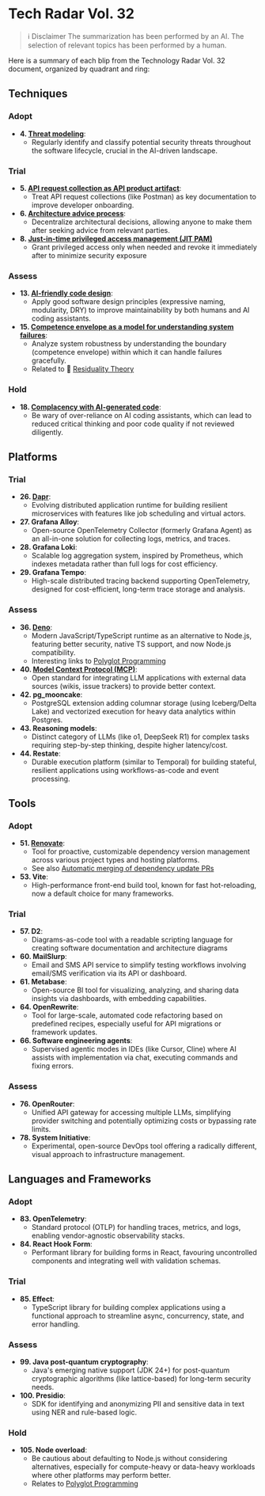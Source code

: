 # Tech Radar Vol. 32

> ℹ️ Disclaimer
> The summarization has been performed by an AI.
> The selection of relevant topics has been performed by a human.

Here is a summary of each blip from the Technology Radar Vol. 32 document, organized by quadrant and ring:

## Techniques

### Adopt

* **4. [Threat modeling][1]**:
  * Regularly identify and classify potential security threats throughout the software lifecycle, crucial in the AI-driven landscape.

### Trial

* **5. [API request collection as API product artifact][2]**:
  * Treat API request collections (like Postman) as key documentation to improve developer onboarding.
* **6. [Architecture advice process][3]**:
  * Decentralize architectural decisions, allowing anyone to make them after seeking advice from relevant parties.
* **8. [Just-in-time privileged access management (JIT PAM)][4]**
  * Grant privileged access only when needed and revoke it immediately after to minimize security exposure

### Assess

* **13. [AI-friendly code design][5]**:
  * Apply good software design principles (expressive naming, modularity, DRY) to improve maintainability by both humans and AI coding assistants.
* **15. [Competence envelope as a model for understanding system failures][6]**:
  * Analyze system robustness by understanding the boundary (competence envelope) within which it can handle failures gracefully.
  * Related to 📘 [Residuality Theory][residuality_theory]

### Hold
* **18. [Complacency with AI-generated code][7]**:
  * Be wary of over-reliance on AI coding assistants, which can lead to reduced critical thinking and poor code quality if not reviewed diligently.

[1]: https://www.thoughtworks.com/radar/techniques/summary/threat-modeling
[2]: https://www.thoughtworks.com/radar/techniques/summary/api-request-collection-as-api-product-artifact
[3]: https://www.thoughtworks.com/radar/techniques/summary/architecture-advice-process
[4]: https://www.thoughtworks.com/radar/techniques/summary/just-in-time-privileged-access-management
[5]: https://www.thoughtworks.com/radar/techniques/summary/ai-friendly-code-design
[6]: https://www.thoughtworks.com/radar/techniques/summary/competence-envelope-as-a-model-for-understanding-system-failures
[7]: https://www.thoughtworks.com/radar/techniques/summary/complacency-with-ai-generated-code

[residuality_theory]: https://www.sciencedirect.com/science/article/pii/S1877050920305585


## Platforms

### Trial
* **26. [Dapr][8]**: 
  * Evolving distributed application runtime for building resilient microservices with features like job scheduling and virtual actors.
* **27. Grafana Alloy**:
  * Open-source OpenTelemetry Collector (formerly Grafana Agent) as an all-in-one solution for collecting logs, metrics, and traces.
* **28. Grafana Loki**:
  * Scalable log aggregation system, inspired by Prometheus, which indexes metadata rather than full logs for cost efficiency.
* **29. Grafana Tempo**:
  * High-scale distributed tracing backend supporting OpenTelemetry, designed for cost-efficient, long-term trace storage and analysis.

### Assess
* **36. [Deno][9]**: 
  * Modern JavaScript/TypeScript runtime as an alternative to Node.js, featuring better security, native TS support, and now Node.js compatibility.
  * Interesting links to [Polyglot Programming][polyglot_programming]
* **40. [Model Context Protocol (MCP)][10]**:
  * Open standard for integrating LLM applications with external data sources (wikis, issue trackers) to provide better context.
* **42. pg_mooncake**: 
  * PostgreSQL extension adding columnar storage (using Iceberg/Delta Lake) and vectorized execution for heavy data analytics within Postgres.
* **43. Reasoning models**: 
  * Distinct category of LLMs (like o1, DeepSeek R1) for complex tasks requiring step-by-step thinking, despite higher latency/cost.
* **44. Restate**:
  * Durable execution platform (similar to Temporal) for building stateful, resilient applications using workflows-as-code and event processing.

[8]: https://www.thoughtworks.com/radar/platforms/summary/dapr
[9]: https://www.thoughtworks.com/radar/platforms/summary/deno
[10]: https://www.thoughtworks.com/radar/platforms/summary/model-context-protocol-mcp


## Tools

### Adopt
* **51. [Renovate][11]**: 
  * Tool for proactive, customizable dependency version management across various project types and hosting platforms.
  * See also [Automatic merging of dependency update PRs](https://www.thoughtworks.com/radar/techniques/automatic-merging-of-dependency-update-prs)
* **53. Vite**:
  * High-performance front-end build tool, known for fast hot-reloading, now a default choice for many frameworks.

[11]: https://www.thoughtworks.com/radar/tools/summary/renovate

### Trial
* **57. D2**: 
  * Diagrams-as-code tool with a readable scripting language for creating software documentation and architecture diagrams
* **60. MailSlurp**: 
  * Email and SMS API service to simplify testing workflows involving email/SMS verification via its API or dashboard.
* **61. Metabase**: 
  * Open-source BI tool for visualizing, analyzing, and sharing data insights via dashboards, with embedding capabilities.
* **64. OpenRewrite**: 
  * Tool for large-scale, automated code refactoring based on predefined recipes, especially useful for API migrations or framework updates.
* **66. Software engineering agents**: 
  * Supervised agentic modes in IDEs (like Cursor, Cline) where AI assists with implementation via chat, executing commands and fixing errors.

### Assess

* **76. OpenRouter**: 
  * Unified API gateway for accessing multiple LLMs, simplifying provider switching and potentially optimizing costs or bypassing rate limits.
* **78. System Initiative**:
  * Experimental, open-source DevOps tool offering a radically different, visual approach to infrastructure management.


## Languages and Frameworks

### Adopt
* **83. OpenTelemetry**: 
  * Standard protocol (OTLP) for handling traces, metrics, and logs, enabling vendor-agnostic observability stacks.
* **84. React Hook Form**:
  * Performant library for building forms in React, favouring uncontrolled components and integrating well with validation schemas.

### Trial
* **85. Effect**:
  * TypeScript library for building complex applications using a functional approach to streamline async, concurrency, state, and error handling.

### Assess
* **99. Java post-quantum cryptography**:
  * Java's emerging native support (JDK 24+) for post-quantum cryptographic algorithms (like lattice-based) for long-term security needs.
* **100. Presidio**:
  * SDK for identifying and anonymizing PII and sensitive data in text using NER and rule-based logic.

### Hold
* **105. Node overload**:
  * Be cautious about defaulting to Node.js without considering alternatives, especially for compute-heavy or data-heavy workloads where other platforms may perform better.
  * Relates to [Polyglot Programming][polyglot_programming]


[polyglot_programming]: https://www.thoughtworks.com/radar/techniques/polyglot-programming

